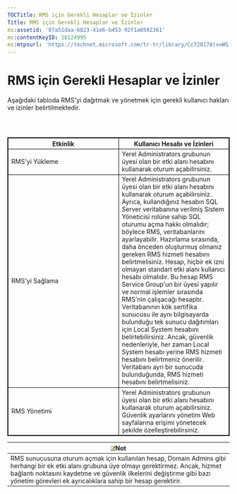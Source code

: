 ```yaml
---
TOCTitle: RMS için Gerekli Hesaplar ve İzinler
Title: RMS için Gerekli Hesaplar ve İzinler
ms:assetid: '07a51daa-6823-41e6-b453-92f1a0592361'
ms:contentKeyID: 18124995
ms:mtpsurl: 'https://technet.microsoft.com/tr-tr/library/Cc720178(v=WS.10)'
---
```


RMS için Gerekli Hesaplar ve İzinler
====================================

Aşağıdaki tabloda RMS'yi dağıtmak ve yönetmek için gerekli kullanıcı hakları ve izinler belirtilmektedir.

###  

 
<table style="border:1px solid black;">
<colgroup>
<col width="50%" />
<col width="50%" />
</colgroup>
<thead>
<tr class="header">
<th style="border:1px solid black;" >Etkinlik</th>
<th style="border:1px solid black;" >Kullanıcı Hesabı ve İzinleri</th>
</tr>
</thead>
<tbody>
<tr class="odd">
<td style="border:1px solid black;">RMS'yi Yükleme</td>
<td style="border:1px solid black;">Yerel Administrators grubunun üyesi olan bir etki alanı hesabını kullanarak oturum açabilirsiniz.</td>
</tr>
<tr class="even">
<td style="border:1px solid black;">RMS'yi Sağlama</td>
<td style="border:1px solid black;">Yerel Administrators grubunun üyesi olan bir etki alanı hesabını kullanarak oturum açabilirsiniz. Ayrıca, kullandığınız hesabın SQL Server veritabanına verilmiş Sistem Yöneticisi rolüne sahip SQL oturumu açma hakkı olmalıdır; böylece RMS, veritabanlarını ayarlayabilir.
Hazırlama sırasında, daha önceden oluşturmuş olmanız gereken RMS hizmeti hesabını belirtmelisiniz. Hesap, hiçbir ek izni olmayan standart etki alanı kullanıcı hesabı olmalıdır. Bu hesap RMS Service Group'un bir üyesi yapılır ve normal işlemler sırasında RMS'nin çalışacağı hesaptır.
Veritabanının kök sertifika sunucusu ile aynı bilgisayarda bulunduğu tek sunucu dağıtımları için Local System hesabını belirtebilirsiniz. Ancak, güvenlik nedenleriyle, her zaman Local System hesabı yerine RMS hizmeti hesabını belirtmeniz önerilir. Veritabanı ayrı bir sunucuda bulunduğunda, RMS hizmeti hesabını belirtmelisiniz.</td>
</tr>
<tr class="odd">
<td style="border:1px solid black;">RMS Yönetimi</td>
<td style="border:1px solid black;">Yerel Administrators grubunun üyesi olan bir etki alanı hesabını kullanarak oturum açabilirsiniz. Güvenlik ayarlarını yönetim Web sayfalarına erişimi yönetecek şekilde özelleştirebilirsiniz.</td>
</tr>
</tbody>
</table>
  
| ![](images/Cc720178.note(WS.10).gif)Not                                                                                                                                                                                                                  |  
|---------------------------------------------------------------------------------------------------------------------------------------------------------------------------------------------------------------------------------------------------------------------------------------|  
| RMS sunucusuna oturum açmak için kullanılan hesap, Domain Admins gibi herhangi bir ek etki alanı grubuna üye olmayı gerektirmez. Ancak, hizmet bağlantı noktasını kaydetme ve güvenlik ilkelerini değiştirme gibi bazı yönetim görevleri ek ayrıcalıklara sahip bir hesap gerektirir. |
